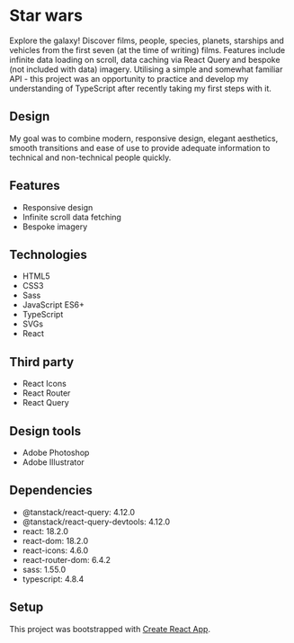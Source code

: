 # Star wars

Explore the galaxy! Discover films, people, species, planets, starships and vehicles from the first seven (at the time of writing) films. Features include infinite data loading on scroll, data caching via React Query and bespoke (not included with data) imagery. Utilising a simple and somewhat familiar API - this project was an opportunity to practice and develop my understanding of TypeScript after recently taking my first steps with it.

## Design

My goal was to combine modern, responsive design, elegant aesthetics, smooth transitions and ease of use to provide adequate information to technical and non-technical people quickly.

## Features

- Responsive design
- Infinite scroll data fetching
- Bespoke imagery

## Technologies

- HTML5
- CSS3
- Sass
- JavaScript ES6+
- TypeScript
- SVGs
- React

## Third party

- React Icons
- React Router
- React Query

## Design tools

- Adobe Photoshop
- Adobe Illustrator

## Dependencies

- @tanstack/react-query: 4.12.0
- @tanstack/react-query-devtools: 4.12.0
- react: 18.2.0
- react-dom: 18.2.0
- react-icons: 4.6.0
- react-router-dom: 6.4.2
- sass: 1.55.0
- typescript: 4.8.4

## Setup

This project was bootstrapped with [Create React App](https://github.com/facebook/create-react-app).
